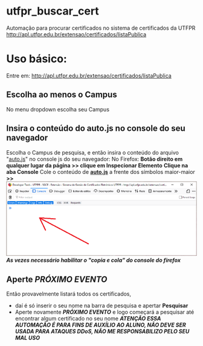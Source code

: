 # utfpr_buscar_cert
  Automação para procurar certificados no sistema de certificados da UTFPR http://apl.utfpr.edu.br/extensao/certificados/listaPublica

# Uso básico:

  Entre em:
  http://apl.utfpr.edu.br/extensao/certificados/listaPublica
  
  ## Escolha ao menos o Campus
  No menu dropdown escolha seu Campus

  ## Insira o conteúdo do auto.js no console do seu navegador
  Escolha o Campus de pesquisa, e então insira o conteúdo do arquivo "[auto.js](https://github.com/cesarjhony/utfpr_buscar_cert/raw/master/auto.js)" no console js do seu navegador:
  No Firefox:
  **Botão direito em qualquer lugar da página >> clique em Inspecionar Elemento**
  **Clique na aba Console**
  Cole o conteúdo de **[auto.js](https://github.com/cesarjhony/utfpr_buscar_cert/raw/master/auto.js)** a frente dos símbolos maior-maior **>>**
  <img src="https://github.com/cesarjhony/utfpr_buscar_cert/raw/master/imagens/auto1.png">
  ***As vezes necessário habilitar o "copia e cola" do console do firefox***
  
  ## Aperte ***PRÓXIMO EVENTO***
  Então provavelmente listará todos os certificados,
  * daí é só inserir o seu nome na barra de pesquisa e apertar **Pesquisar**
  * Aperte novamente ***PRÓXIMO EVENTO*** e logo começará a pesquisar até encontrar algum certificado no seu nome
  ***ATENÇÃO ESSA AUTOMAÇÃO É PARA FINS DE AUXÍLIO AO ALUNO, NÃO DEVE SER USADA PARA ATAQUES DDoS, NÃO ME RESPONSABILIZO PELO SEU MAL USO***
